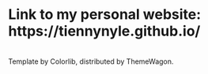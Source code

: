 <h1>Link to my personal website: https://tiennynyle.github.io/ </h1></br>
Template by Colorlib, distributed by ThemeWagon.
